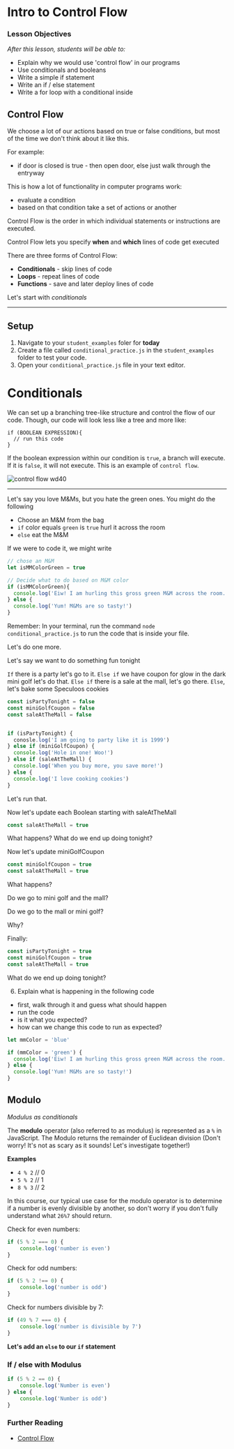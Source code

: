 
# Intro to Control Flow

### Lesson Objectives
_After this lesson, students will be able to:_

- Explain why we would use 'control flow' in our programs
- Use conditionals and booleans
- Write a simple if statement
- Write an if / else statement
- Write a for loop with a conditional inside


## Control Flow

We choose a lot of our actions based on true or false conditions, but most of the time we don't think about it like this.

For example:
 - if door is closed is true - then open door, else just walk through the entryway


 This is how a lot of functionality in computer programs work:
  - evaluate a condition
  - based on that condition take a set of actions or another





Control Flow is the order in which individual statements or instructions are executed.

Control Flow lets you specify **when** and **which** lines of code get executed

There are three forms of Control Flow:

- **Conditionals** - skip lines of code
- **Loops** - repeat lines of code
- **Functions** - save and later deploy lines of code

Let's start with *conditionals*

<hr>

## Setup
1. Navigate to your `student_examples` foler for **today**
2. Create a file called `conditional_practice.js` in the `student_examples` folder to test your code.
3. Open your `conditional_practice.js` file in your text editor.


# Conditionals

We can set up a branching tree-like structure and control the flow of our code. Though, our code will look less like a tree and more like:
```
if (BOOLEAN EXPRESSION){
  // run this code
}
```
If the boolean expression within our condition is `true`, a branch will execute. If it is `false`, it will not execute. This is an example of `control flow`.

![control flow wd40](https://i.imgur.com/v4W1xwD.png)



<hr>


Let's say you love M&Ms, but you hate the green ones. You might do the following

- Choose an M&M from the bag
- `if` color equals `green` is `true` hurl it across the room
- `else` eat the M&M

If we were to code it, we might write

```js
// chose an M&M
let isMMColorGreen = true

// Decide what to do based on M&M color
if (isMMColorGreen){
  console.log('Eiw! I am hurling this gross green M&M across the room.')
} else {
  console.log('Yum! M&Ms are so tasty!')
}

```

Remember: In your terminal, run the command `node conditional_practice.js` to run the code that is inside your file.

Let's do one more.

Let's say we want to do something fun tonight

`If` there is a party let's go to it.
`Else if` we have coupon for glow in the dark mini golf let's do that.
`Else if` there is a sale at the mall, let's go there.
`Else`, let's bake some Speculoos cookies


```js
const isPartyTonight = false
const miniGolfCoupon = false
const saleAtTheMall = false


if (isPartyTonight) {
  conosle.log('I am going to party like it is 1999')
} else if (miniGolfCoupon) {
  console.log('Hole in one! Woo!')
} else if (saleAtTheMall) {
  console.log('When you buy more, you save more!')
} else {
  console.log('I love cooking cookies')
}

```

Let's run that.

Now let's update each Boolean starting with saleAtTheMall

```js
const saleAtTheMall = true
```

What happens? What do we end up doing tonight?

Now let's update miniGolfCoupon

```js
const miniGolfCoupon = true
const saleAtTheMall = true
```

What happens?

Do we go to mini golf and the mall?

Do we go to the mall or mini golf?

Why?

Finally:

```js
const isPartyTonight = true
const miniGolfCoupon = true
const saleAtTheMall = true
```
What do we end up doing tonight?



6) Explain what is happening in the following code
  - first, walk through it and guess what should happen
  - run the code
  - is it what you expected?
  - how can we change this code to run as expected?

```js
let mmColor = 'blue'

if (mmColor = 'green') {
  console.log('Eiw! I am hurling this gross green M&M across the room.')
} else {
  console.log('Yum! M&Ms are so tasty!')
}

```





## Modulo
_Modulus as conditionals_

The **modulo** operator (also referred to as modulus) is represented as a `%` in JavaScript. The Modulo returns the remainder of Euclidean division (Don't worry! It's not as scary as it sounds! Let's investigate together!)

**Examples**
 - `4 % 2` // 0
 - `5 % 2` // 1
 - `8 % 3` // 2

 In this course, our typical use case for the modulo operator is to determine if a number is evenly divisible by another, so don't worry if you don't fully understand what `26%7` should return.

Check for even numbers:

```js
if (5 % 2 === 0) {
    console.log('number is even')
}
```

Check for odd numbers:

```js
if (5 % 2 !== 0) {
    console.log('number is odd')
}
```

Check for numbers divisible by 7:

```js
if (49 % 7 === 0) {
    console.log('number is divisible by 7')
}
```

**Let's add an `else` to our `if` statement**

### If / else with Modulus

```js
if (5 % 2 == 0) {
    console.log('Number is even')
} else {
    console.log('Number is odd')
}
```

### Further Reading

- [Control Flow](https://developer.mozilla.org/en-US/docs/Web/JavaScript/Guide/Control_flow_and_error_handling)
